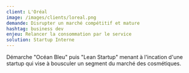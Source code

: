```yaml
---
client: L'Oréal
image: /images/clients/loreal.png
demande: Disrupter un marché compétitif et mature
hashtag: business dev
enjeu: Relancer la consommation par le service
solution: Startup Interne 
---
```

Démarche "Océan Bleu" puis "Lean Startup" menant à l'incation d'une startup qui vise à bousculer un segment du marché des cosmétiques.